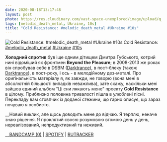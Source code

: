 ```yaml
---
date: 2020-08-18T13:17:48
layout: post
photo: https://res.cloudinary.com/vast-space-unexplored/image/upload/q_auto,dpr_auto,w_auto/photos/photo_1040_18-08-2020_13-17-48.jpg
tags: [melodic_death_metal, Ukraine, 10s]
title: "Cold Resistance: #melodic_death_metal #Ukraine #10s"
---
```

![Cold Resistance: #melodic_death_metal #Ukraine #10s](https://res.cloudinary.com/vast-space-unexplored/image/upload/q_auto,dpr_auto,w_auto/photos/photo_1040_18-08-2020_13-17-48.jpg)
Cold Resistance: [#melodic_death_metal](/tags/#melodic_death_metal) [#Ukraine](/tags/#Ukraine) [#10s](/tags/#10s)

**Холодний спротив** був іще одним дітищем Дмитра Губського, котрий нині відоміший як фронтмен **Beyond the Pleasure**; в 2008-2013 же роках він спробував себе в DSBM ([Darktrance](/2020-02-08-darktrance--depressive-black-metal-industrial-black-metal)), в пост-блеку (також [Darktrance](/2020-03-19-darktrance--depressive-black-metal-ukraine-00s)), в пост-року, і ось - в мелодійному дез-металі. Про оригінальність матеріалу я, як завжди, не говорю (вона мені в абсолютній більшості випадків неважлива), зате скажу, наскільки мені зайшов єдиний альбом &quot;Ці сни лякають мене&quot; проекту **Cold Resistance** в цілому. Приблизно половина тривалості пішла в улюблені пісні. Перекладу вам стовпчик із доданої стежини, що гарно описує, що зараз почуваю я особисто.

__Новий виклик, але щось доводить мене до відчаю.
Я терплю, неначе знаю рішення.
Я проклятий своєю розумовою втомою день у день,
нереалізований, непродуктивний та неживий.

__[BANDCAMP (0)](https://coldresistance.bandcamp.com/music) \| [SPOTIFY](https://open.spotify.com/album/4BG272QVBmElfpLzRJKQHH) \| [RUTRACKER](https://rutracker.org/forum/viewtopic.php?t=4299100)